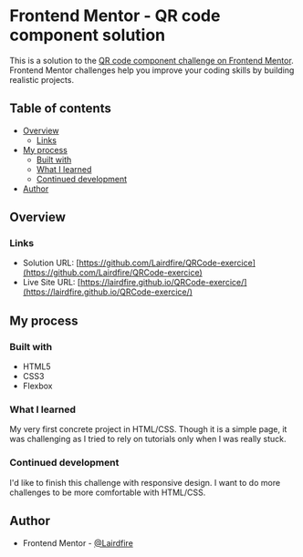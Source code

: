 # Frontend Mentor - QR code component solution

This is a solution to the [QR code component challenge on Frontend Mentor](https://www.frontendmentor.io/challenges/qr-code-component-iux_sIO_H). Frontend Mentor challenges help you improve your coding skills by building realistic projects. 

## Table of contents

- [Overview](#overview)
  - [Links](#links)
- [My process](#my-process)
  - [Built with](#built-with)
  - [What I learned](#what-i-learned)
  - [Continued development](#continued-development)
- [Author](#author)


## Overview

### Links

- Solution URL: [https://github.com/Lairdfire/QRCode-exercice](https://github.com/Lairdfire/QRCode-exercice)
- Live Site URL: [https://lairdfire.github.io/QRCode-exercice/](https://lairdfire.github.io/QRCode-exercice/)

## My process

### Built with

- HTML5
- CSS3
- Flexbox


### What I learned

My very first concrete project in HTML/CSS. Though it is a simple page, it was challenging as I tried to rely on tutorials only when I was really stuck.


### Continued development

I'd like to finish this challenge with responsive design.
I want to do more challenges to be more comfortable with HTML/CSS.


## Author

- Frontend Mentor - [@Lairdfire](https://www.frontendmentor.io/profile/Lairdfire)

